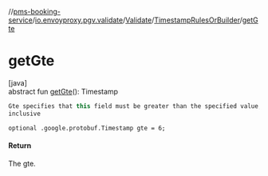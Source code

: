 //[pms-booking-service](../../../../index.md)/[io.envoyproxy.pgv.validate](../../index.md)/[Validate](../index.md)/[TimestampRulesOrBuilder](index.md)/[getGte](get-gte.md)

# getGte

[java]\
abstract fun [getGte](get-gte.md)(): Timestamp

```kotlin
Gte specifies that this field must be greater than the specified value,
inclusive

```
`optional .google.protobuf.Timestamp gte = 6;`

#### Return

The gte.